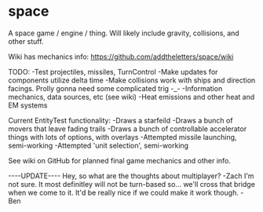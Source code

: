 space
=====

A space game / engine / thing. Will likely include gravity, collisions, and other stuff.

Wiki has mechanics info: https://github.com/addtheletters/space/wiki


TODO:
-Test projectiles, missiles, TurnControl
-Make updates for components utilize delta time
-Make collisions work with ships and direction facings. Prolly gonna need some complicated trig -_-
-Information mechanics, data sources, etc (see wiki)
-Heat emissions and other heat and EM systems


Current EntityTest functionality:
-Draws a starfeild
-Draws a bunch of movers that leave fading trails
-Draws a bunch of controllable accelerator things with lots of options, with overlays
-Attempted missile launching, semi-working
-Attempted 'unit selection', semi-working



See wiki on GitHub for planned final game mechanics and other info.

----UPDATE----
Hey, so what are the thoughts about multiplayer? -Zach
I'm not sure. It most definitley will not be turn-based so... we'll cross that bridge when we come to it. It'd be really nice if we could make it work though. -Ben
